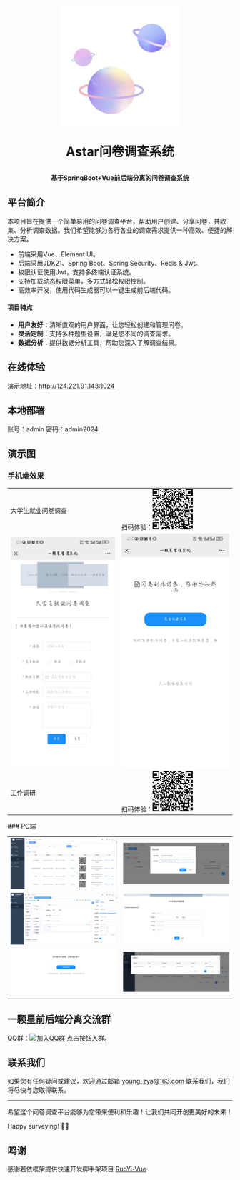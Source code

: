 <p align="center">
	<img alt="logo" src="./demo/logo/logo.png">
</p>
<h1 align="center" style="margin: 30px 0 30px; font-weight: bold; ">Astar问卷调查系统</h1>
<h4 align="center">基于SpringBoot+Vue前后端分离的问卷调查系统</h4>
<p align="center">

[//]: # (	<a href="https://gitee.com/y_project/Astar-Vue/stargazers"><img src="https://gitee.com/y_project/Astar-Vue/badge/star.svg?theme=dark"></a>)

[//]: # (	<a href="https://gitee.com/y_project/Astar-Vue"><img src="https://img.shields.io/badge/Astar-v3.8.7-brightgreen.svg"></a>)

[//]: # (	<a href="https://gitee.com/y_project/Astar-Vue/blob/master/LICENSE"><img src="https://img.shields.io/github/license/mashape/apistatus.svg"></a>)
</p>

## 平台简介

本项目旨在提供一个简单易用的问卷调查平台，帮助用户创建、分享问卷，并收集、分析调查数据。我们希望能够为各行各业的调查需求提供一种高效、便捷的解决方案。

- 前端采用Vue、Element UI。
- 后端采用JDK21、Spring Boot、Spring Security、Redis & Jwt。
- 权限认证使用Jwt，支持多终端认证系统。
- 支持加载动态权限菜单，多方式轻松权限控制。
- 高效率开发，使用代码生成器可以一键生成前后端代码。

#### 项目特点

- **用户友好**：清晰直观的用户界面，让您轻松创建和管理问卷。
- **灵活定制**：支持多种题型设置，满足您不同的调查需求。
- **数据分析**：提供数据分析工具，帮助您深入了解调查结果。

## 在线体验

演示地址：http://124.221.91.143:1024

## 本地部署

账号：admin
密码：admin2024

## 演示图

### 手机端效果

<table>
    <tr>
        <td>大学生就业问卷调查</td>
        <td>扫码体验：<img src="./demo/daxuesheng.png"/></td>
    </tr>
    <tr>
       <td><img src="./demo/7.jpg"/></td>
        <td><img src="./demo/8.jpg"/></td>
    </tr>
<tr>
        <td>工作调研</td>
        <td>扫码体验：<img src="./demo/work.png"/></td>
    </tr>
</table>
### PC端
<table>
    <tr>
        <td><img src="./demo/1.png"/></td>
        <td><img src="./demo/2.png"/></td>
    </tr>
    <tr>
       <td><img src="./demo/3.png"/></td>
        <td><img src="./demo/4.png"/></td>
    </tr>
    <tr>
        <td><img src="./demo/5.png"/></td>
        <td><img src="./demo/6.png"/></td>
    </tr>

</table>

## 一颗星前后端分离交流群

QQ群：[![加入QQ群](https://img.shields.io/badge/258695438-blue.svg)](https://qm.qq.com/cgi-bin/qm/qr?k=X56d9Mldla4qZQ6cQT_aRwNhbC2jypaT&jump_from=webapi&authKey=v3nb6/vrsRtmLID7D//v7tAVCVBG6YDG0bYYL3xJYEzj6QIZPw6S/knMZ/g8WwG2)
点击按钮入群。

## 联系我们

如果您有任何疑问或建议，欢迎通过邮箱 young_zya@163.com 联系我们，我们将尽快与您取得联系。

---

希望这个问卷调查平台能够为您带来便利和乐趣！让我们共同开创更美好的未来！

Happy surveying! 📝✨

## 鸣谢

感谢若依框架提供快速开发脚手架项目
<a href="https://gitee.com/y_project/RuoYi-Vue">RuoYi-Vue</a>